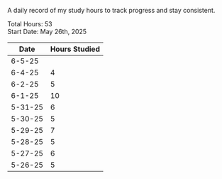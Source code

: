 A daily record of my study hours to track progress and stay consistent.

Total Hours: 53  
Start Date: May 26th, 2025

| **Date** | **Hours Studied** |
| -------- | ----------------- |
| 6-5-25   |                   |
| 6-4-25   | 4                 |
| 6-2-25   | 5                 |
| 6-1-25   | 10                |
| 5-31-25  | 6                 |
| 5-30-25  | 5                 |
| 5-29-25  | 7                 |
| 5-28-25  | 5                 |
| 5-27-25  | 6                 |
| 5-26-25  | 5                 |



